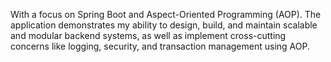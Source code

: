 With a focus on Spring Boot and Aspect-Oriented Programming (AOP). The application demonstrates my ability to design, build, and maintain scalable and modular backend systems, as well as implement cross-cutting concerns like logging, security, and transaction management using AOP.
